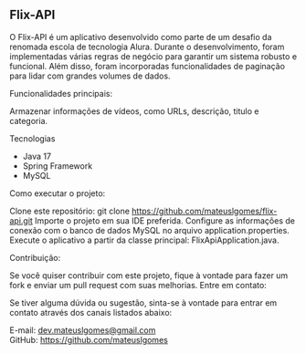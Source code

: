 ## Flix-API
O Flix-API é um aplicativo desenvolvido como parte de um desafio da renomada escola de tecnologia Alura. Durante o desenvolvimento, foram implementadas várias regras de negócio para garantir um sistema robusto e funcional. Além disso, foram incorporadas funcionalidades de paginação para lidar com grandes volumes de dados.

Funcionalidades principais:

Armazenar informações de vídeos, como URLs, descrição, titulo e categoria.

Tecnologias

- Java 17
- Spring Framework
- MySQL

Como executar o projeto:

Clone este repositório: git clone https://github.com/mateuslgomes/flix-api.git
Importe o projeto em sua IDE preferida.
Configure as informações de conexão com o banco de dados MySQL no arquivo application.properties.
Execute o aplicativo a partir da classe principal: FlixApiApplication.java.

Contribuição:

Se você quiser contribuir com este projeto, fique à vontade para fazer um fork e enviar um pull request com suas melhorias.
Entre em contato:

Se tiver alguma dúvida ou sugestão, sinta-se à vontade para entrar em contato através dos canais listados abaixo:

E-mail: dev.mateuslgomes@gmail.com  
GitHub: https://github.com/mateuslgomes
